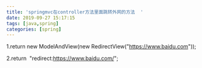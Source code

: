 ```yaml
---
title: 'springmvc在controller方法里面跳转外网的方法  '
date: 2019-09-27 15:17:15
tags: [java,spring]
categories: [spring]
---
```


1.return new ModelAndView(new RedirectView("https://www.baidu.com"));

2.return  "redirect:https://www.baidu.com/";



